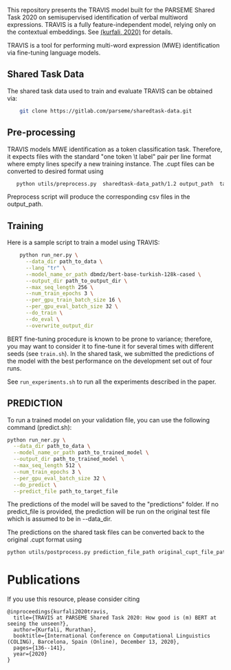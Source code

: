 This repository presents the TRAVIS model built for the PARSEME Shared Task 2020 on semisupervised identification of verbal multiword expressions. TRAVIS is a fully feature-independent
model, relying only on the contextual embeddings. See [(kurfali, 2020)](https://www.diva-portal.org/smash/get/diva2:1524071/FULLTEXT01.pdf) for details.


TRAVIS is a tool for performing multi-word expression (MWE) identification via fine-tuning language models.

## Shared Task Data
The shared task data used to train and evaluate TRAVIS can be obtained via:

```bash
    git clone https://gitlab.com/parseme/sharedtask-data.git
```

## Pre-processing
TRAVIS models MWE identification as a token classification task. Therefore, it expects files with the standard "one token \t label" pair per line format where empty lines
specify a new training instance. The .cupt files can be converted to desired format using 

```bash
   python utils/preprocess.py  sharedtask-data_path/1.2 output_path  target_language[optional]
```
Preprocess script will produce the corresponding csv files in the output_path. 

## Training
Here is a sample script to train a model using TRAVIS:

```bash
    python run_ner.py \
      --data_dir path_to_data \
      --lang "tr" \
      --model_name_or_path dbmdz/bert-base-turkish-128k-cased \
      --output_dir path_to_output_dir \
      --max_seq_length 256 \
      --num_train_epochs 3 \
      --per_gpu_train_batch_size 16 \
      --per_gpu_eval_batch_size 32 \
      --do_train \
      --do_eval \
      --overwrite_output_dir
```
BERT fine-tuning procedure is known to be prone to variance; therefore, you may want to consider it to fine-tune it for several times with different seeds (see `train.sh`). 
In the shared task, we submitted the predictions of the model with the best performance on the development set out of four runs.

See `run_experiments.sh` to run all the experiments described in the paper.

## PREDICTION

To run a trained model on your validation file, you can use the following command (predict.sh):
```bash
python run_ner.py \
  --data_dir path_to_data \
  --model_name_or_path path_to_trained_model \
  --output_dir path_to_trained_model \
  --max_seq_length 512 \
  --num_train_epochs 3 \
  --per_gpu_eval_batch_size 32 \
  --do_predict \
  --predict_file path_to_target_file
```

The predictions of the model will be saved to the "predictions" folder. If no predict_file is provided, the prediction will be run on the original test file which is assumed to be in --data_dir.

The predictions on the shared task files can be converted back to the original .cupt format using
```bash
python utils/postprocess.py prediction_file_path original_cupt_file_path output_dir
```

# Publications

If you use this resource, please consider citing

    @inproceedings{kurfali2020travis,
      title={TRAVIS at PARSEME Shared Task 2020: How good is (m) BERT at seeing the unseen?},
      author={Kurfali, Murathan},
      booktitle={International Conference on Computational Linguistics (COLING), Barcelona, Spain (Online), December 13, 2020},
      pages={136--141},
      year={2020}
    }
